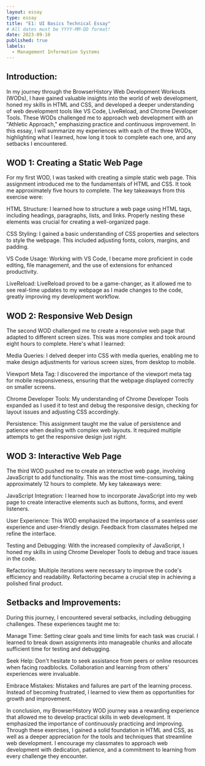```yaml
---
layout: essay
type: essay
title: "E1: UI Basics Technical Essay"
# All dates must be YYYY-MM-DD format!
date: 2023-09-10
published: true
labels:
  - Management Information Systems
---
```

## Introduction:

In my journey through the BrowserHistory Web Development Workouts (WODs), I have gained valuable insights into the world of web development, honed my skills in HTML and CSS, and developed a deeper understanding of web development tools like VS Code, LiveReload, and Chrome Developer Tools. These WODs challenged me to approach web development with an "Athletic Approach," emphasizing practice and continuous improvement. In this essay, I will summarize my experiences with each of the three WODs, highlighting what I learned, how long it took to complete each one, and any setbacks I encountered.

## WOD 1: Creating a Static Web Page

For my first WOD, I was tasked with creating a simple static web page. This assignment introduced me to the fundamentals of HTML and CSS. It took me approximately five hours to complete. The key takeaways from this exercise were:

HTML Structure: I learned how to structure a web page using HTML tags, including headings, paragraphs, lists, and links. Properly nesting these elements was crucial for creating a well-organized page.

CSS Styling: I gained a basic understanding of CSS properties and selectors to style the webpage. This included adjusting fonts, colors, margins, and padding.

VS Code Usage: Working with VS Code, I became more proficient in code editing, file management, and the use of extensions for enhanced productivity.

LiveReload: LiveReload proved to be a game-changer, as it allowed me to see real-time updates to my webpage as I made changes to the code, greatly improving my development workflow.

## WOD 2: Responsive Web Design

The second WOD challenged me to create a responsive web page that adapted to different screen sizes. This was more complex and took around eight hours to complete. Here's what I learned:

Media Queries: I delved deeper into CSS with media queries, enabling me to make design adjustments for various screen sizes, from desktop to mobile.

Viewport Meta Tag: I discovered the importance of the viewport meta tag for mobile responsiveness, ensuring that the webpage displayed correctly on smaller screens.

Chrome Developer Tools: My understanding of Chrome Developer Tools expanded as I used it to test and debug the responsive design, checking for layout issues and adjusting CSS accordingly.

Persistence: This assignment taught me the value of persistence and patience when dealing with complex web layouts. It required multiple attempts to get the responsive design just right.

## WOD 3: Interactive Web Page

The third WOD pushed me to create an interactive web page, involving JavaScript to add functionality. This was the most time-consuming, taking approximately 12 hours to complete. My key takeaways were:

JavaScript Integration: I learned how to incorporate JavaScript into my web page to create interactive elements such as buttons, forms, and event listeners.

User Experience: This WOD emphasized the importance of a seamless user experience and user-friendly design. Feedback from classmates helped me refine the interface.

Testing and Debugging: With the increased complexity of JavaScript, I honed my skills in using Chrome Developer Tools to debug and trace issues in the code.

Refactoring: Multiple iterations were necessary to improve the code's efficiency and readability. Refactoring became a crucial step in achieving a polished final product.

## Setbacks and Improvements:

During this journey, I encountered several setbacks, including debugging challenges. These experiences taught me to:

Manage Time: Setting clear goals and time limits for each task was crucial. I learned to break down assignments into manageable chunks and allocate sufficient time for testing and debugging.

Seek Help: Don't hesitate to seek assistance from peers or online resources when facing roadblocks. Collaboration and learning from others' experiences were invaluable.

Embrace Mistakes: Mistakes and failures are part of the learning process. Instead of becoming frustrated, I learned to view them as opportunities for growth and improvement.

In conclusion, my BrowserHistory WOD journey was a rewarding experience that allowed me to develop practical skills in web development. It emphasized the importance of continuously practicing and improving. Through these exercises, I gained a solid foundation in HTML and CSS, as well as a deeper appreciation for the tools and techniques that streamline web development. I encourage my classmates to approach web development with dedication, patience, and a commitment to learning from every challenge they encounter.
